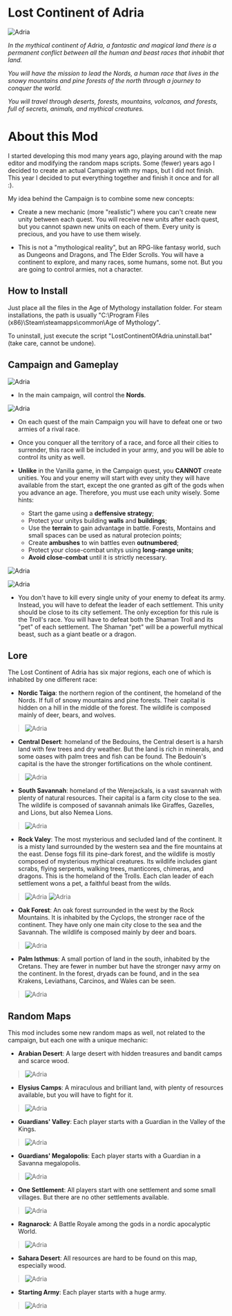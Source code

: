 # Lost Continent of Adria

![Adria](./img/Adria.jpg)

*In the mythical continent of Adria, a fantastic and magical land there is a permanent conflict between all the human and beast races that inhabit that land.*

*You will have the mission to lead the Nords, a human race that lives in the snowy mountains and pine forests of the north through a journey to conquer the world.*

*You will travel through deserts, forests, mountains, volcanos, and forests, full of secrets, animals, and mythical creatures.*

# About this Mod

I started developing this mod many years ago, playing around with the map editor and modifying the random maps scripts. 
Some (fewer) years ago I decided to create an actual Campaign with my maps, but I did not finish. This year I decided to put everything together and finish it once and for all :).

My idea behind the Campaign is to combine some new concepts:

* Create a new mechanic (more "realistic") where you can't create new unity between each quest. You will receive new units after each quest, but you cannot spawn new units on each of them. Every unity is precious, and you have to use them wisely.

* This is not a "mythological reality", but an RPG-like fantasy world, such as Dungeons and Dragons, and The Elder Scrolls. You will have a continent to explore, and many races, some humans, some not. But you are going to control armies, not a character. 

## How to Install

Just place all the files in the Age of Mythology installation folder. For steam installations, the path is usually "C:\Program Files (x86)\Steam\steamapps\common\Age of Mythology".

To uninstall, just execute the script "LostContinentOfAdria.uninstall.bat" (take care, cannot be undone).


## Campaign and Gameplay

![Adria](./img/Screenshot_1.jpg)

* In the main campaign, will control the **Nords**. 

![Adria](./img/Screenshot_4.jpg)

* On each quest of the main Campaign you will have to defeat one or two armies of a rival race.

* Once you conquer all the territory of a race, and force all their cities to surrender, this race will be included in your army, and you will be able to control its unity as well. 

* **Unlike** in the Vanilla game, in the Campaign quest, you **CANNOT** create unities. You and your enemy will start with evey unity they will have available from the start, except the one granted as gift of the gods when you advance an age. Therefore, you must use each unity wisely. Some hints:
    * Start the game using a **deffensive strategy**;
    * Protect your unitys building **walls** and **buildings**;
    * Use the **terrain** to gain advantage in battle. Forests, Montains and small spaces can be used as natural protecion points;
    * Create **ambushes** to win battles even **outnumbered**;
    * Protect your close-combat unitys using **long-range units**;
    * **Avoid close-combat** until it is strictly necessary.

![Adria](./img/Screenshot_3.jpg)

![Adria](./img/Screenshot_9.jpg)

* You don't have to kill every single unity of your enemy to defeat its army. Instead, you will have to defeat the leader of each settlement. This unity should be close to its city setlement. The only exception for this rule is the Troll's race. You will have to defeat both the Shaman Troll and its "pet" of each settlement. The Shaman "pet" will be a powerfull mythical beast, such as a giant beatle or a dragon.


## Lore 
The Lost Continent of Adria has six major regions, each one of which is inhabited by one different race:


* **Nordic Taiga**: the northern region of the continent, the homeland of the Nords. If full of snowy mountains and pine forests. Their capital is hidden on a hill in the middle of the forest. The wildlife is composed mainly of deer, bears, and wolves.
> ![Adria](./img/Screenshot_6.jpg)


* **Central Desert**: homeland of the Bedouins, the Central desert is a harsh land with few trees and dry weather.  But the land is rich in minerals, and some oases with palm trees and fish can be found. The Bedouin's capital is the have the stronger fortifications on the whole continent. 
> ![Adria](./img/Screenshot_2.jpg)


* **South Savannah**: homeland of the Werejackals, is a vast savannah with plenty of natural resources. Their capital is a farm city close to the sea. The wildlife is composed of savannah animals like Giraffes, Gazelles, and Lions, but also Nemea Lions. 
> ![Adria](./img/Screenshot_8.jpg)


* **Rock Valey**: The most mysterious and secluded land of the continent. It is a misty land surrounded by the western sea and the fire mountains at the east. Dense fogs fill its pine-dark forest, and the wildlife is mostly composed of mysterious mythical creatures. Its wildlife includes giant scrabs, flying serpents,  walking trees, manticores, chimeras, and dragons.  This is the homeland of the Trolls. Each clan leader of each settlement wons a pet, a faithful beast from the wilds.
> ![Adria](./img/Screenshot_10.jpg)
> ![Adria](./img/Screenshot_11.jpg)


* **Oak Forest**: An oak forest surrounded in the west by the Rock Mountains. It is inhabited by the Cyclops, the stronger race of the continent. They have only one main city close to the sea and the Savannah. The wildlife is composed mainly by deer and boars.
> ![Adria](./img/Screenshot_13.jpg)


* **Palm Isthmus**: A small portion of land in the south, inhabited by the Cretans. They are fewer in number but have the stronger navy army on the continent. In the forest, dryads can be found, and in the sea Krakens, Leviathans, Carcinos, and Wales can be seen. 
> ![Adria](./img/Screenshot_12.jpg)


## Random Maps

This mod includes some new random maps as well, not related to the campaign, but each one with a unique mechanic:


* **Arabian Desert**: A large desert with hidden treasures and bandit camps and scarce wood.
> ![Adria](./img/Screenshot_14.jpg)


* **Elysius Camps**: A miraculous and brilliant land, with plenty of resources available, but you will have to fight for it.
> ![Adria](./img/Screenshot_20.jpg)


* **Guardians' Valley**: Each player starts with a Guardian in the Valley of the Kings.
> ![Adria](./img/Screenshot_21.jpg)


* **Guardians' Megalopolis**: Each player starts with a Guardian in a Savanna megalopolis.
> ![Adria](./img/Screenshot_15.jpg)


* **One Settlement**: All players start with one settlement and some small villages. But there are no other settlements available.
> ![Adria](./img/Screenshot_16.jpg)


* **Ragnarock**: A Battle Royale among the gods in a nordic apocalyptic World.
> ![Adria](./img/Screenshot_19.jpg)


* **Sahara Desert**: All resources are hard to be found on this map, especially wood.
> ![Adria](./img/Screenshot_18.jpg)


* **Starting Army**: Each player starts with a huge army.
> ![Adria](./img/Screenshot_17.jpg)

